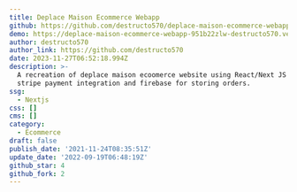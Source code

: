 ```yaml
---
title: Deplace Maison Ecommerce Webapp
github: https://github.com/destructo570/deplace-maison-ecommerce-webapp
demo: https://deplace-maison-ecommerce-webapp-951b22zlw-destructo570.vercel.app/
author: destructo570
author_link: https://github.com/destructo570
date: 2023-11-27T06:52:18.994Z
description: >-
  A recreation of deplace maison ecoomerce website using React/Next JS with
  stripe payment integration and firebase for storing orders.
ssg:
  - Nextjs
css: []
cms: []
category:
  - Ecommerce
draft: false
publish_date: '2021-11-24T08:35:51Z'
update_date: '2022-09-19T06:48:19Z'
github_star: 4
github_fork: 2
---
```

